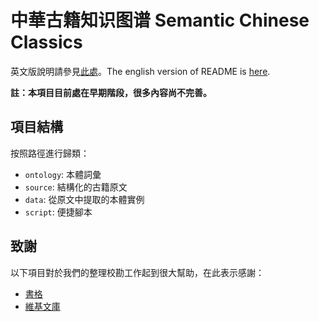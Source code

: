 # 中華古籍知识图谱 Semantic Chinese Classics 

英文版說明請參見[此處](./README.en.md)。The english version of README is [here](./README.en.md).

**註：本項目目前處在早期階段，很多內容尚不完善。**

## 項目結構

按照路徑進行歸類：

* `ontology`: 本體詞彙
* `source`: 結構化的古籍原文
* `data`: 從原文中提取的本體實例
* `script`: 便捷腳本

## 致謝

以下項目對於我們的整理校勘工作起到很大幫助，在此表示感謝：

* [書格](https://new.shuge.org/)
* [維基文庫](https://zh.wikisource.org/)
